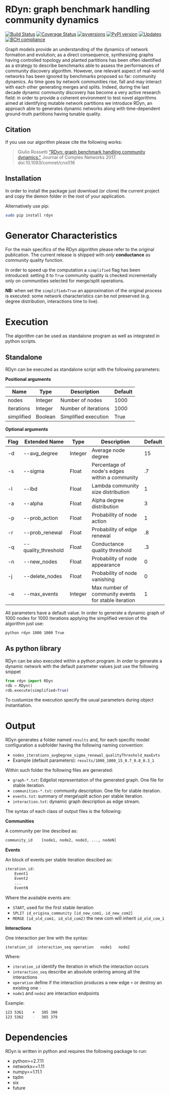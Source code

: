 # RDyn: graph benchmark handling community dynamics

[![Build Status](https://travis-ci.org/GiulioRossetti/RDyn.svg?branch=master)](https://travis-ci.org/GiulioRossetti/RDyn)
[![Coverage Status](https://coveralls.io/repos/github/GiulioRossetti/RDyn/badge.svg?branch=master)](https://coveralls.io/github/GiulioRossetti/RDyn?branch=master)
[![pyversions](https://img.shields.io/pypi/pyversions/rdyn.svg)](https://badge.fury.io/py/RDyn)
[![PyPI version](https://badge.fury.io/py/rdyn.svg)](https://badge.fury.io/py/RDyn)
[![Updates](https://pyup.io/repos/github/GiulioRossetti/RDyn/shield.svg)](https://pyup.io/repos/github/GiulioRossetti/RDyn/)
[![BCH compliance](https://bettercodehub.com/edge/badge/GiulioRossetti/RDyn?branch=master)](https://bettercodehub.com/)


Graph models provide an understanding of the dynamics of network formation and evolution; as a direct consequence, synthesizing graphs having controlled topology and planted partitions has been often identified as a strategy to describe benchmarks able to assess the performances of community discovery algorithm. However, one relevant aspect of real-world networks has been ignored by benchmarks proposed so far: community dynamics. As time goes by network communities rise, fall and may interact with each other generating merges and splits. Indeed, during the last decade dynamic community discovery has become a very active research field: in order to provide a coherent environment to test novel algorithms aimed at identifying mutable network partitions we introduce 
RDyn, an approach able to generates dynamic networks along with time-dependent ground-truth partitions having tunable quality.

## Citation
If you use our algorithm please cite the following works:

> Giulio Rossetti
> ["RDyn: graph benchmark handling community dynamics."](https://academic.oup.com/comnet/article-abstract/doi/10.1093/comnet/cnx016/3925036/text-RD-small-text-YN-graph-benchmark-handling) 
> Journal of Complex Networks 2017. 
> doi:10.1093/comnet/cnx016

## Installation

In order to install the package just download (or clone) the current project and copy the demon folder in the root of your application.

Alternatively use pip:
```bash
sudo pip install rdyn
```

# Generator Characteristics
For the main specifics of the RDyn algorithm please refer to the original publication.
The current release is shipped with *only* **conductance** as community quality function.

In order to speed up the computation a ``simplified`` flag has been introduced: setting it to ``True`` community quality is checked incrementally only on communities selected for merge/split operations.

**NB:** when set the ``simplified=True`` an approximation of the original process is executed: some network characteristics can be not preserved (e.g. degree distribution, interactions time to live).

# Execution

The algorithm can be used as standalone program as well as integrated in python scripts.

## Standalone

RDyn can be executed as standalone script with the following parameters:

**Positional arguments**

Name  |  Type | Description | Default 
-------------  | ------------- |------------- | -------------
nodes  | Integer | Number of nodes | 1000
iterations |Integer | Number of iterations| 1000
simplified | Boolean |Simplified execution | True

**Optional arguments**

Flag | Extended Name  |  Type | Description | Default 
-------------  | ------------- |------------- | ------------- | -------------
-d | --avg_degree | Integer | Average node degree | 15
-s | --sigma | Float | Percentage of node's edges within a community | .7
-l | --lbd | Float | Lambda community size distribution | 1
-a | --alpha | Float |Alpha degree distribution | 3
-p | --prob_action | Float |Probability of node action | 1
-r | --prob_renewal | Float |Probability of edge renewal | .8
-q | --quality_threshold | Float | Conductance quality threshold | .3
-n | --new_nodes | Float |Probability of node appearance | 0
-j | --delete_nodes | Float |Probability of node vanishing | 0
-e | --max_events | Integer |Max number of community events for stable iteration | 1

All parameters have a default value.
In order to generate a dynamic graph of 1000 nodes for 1000 iterations applying the simplified version of the algorithm just use:

```bash
python rdyn 1000 1000 True
```

## As python library

RDyn can be also executed within a python program.
In order to generate a dynamic network with the default parameter values just use the following snippet

```python
from rdyn import RDyn
rdb = RDyn()
rdb.execute(simplified=True)
```

To custumize the execution specify the usual parameters during object instantiation.

# Output

RDyn generates a folder named ``results`` and, for each specific model configuration a subfolder having the following naming convention:
 - ``nodes_iterations_avgDegree_sigma_renewal_qualityThreshold_maxEvts`` 
 - Example (default parameters): ``results/1000_1000_15_0.7_0.8_0.3_1``

Within such folder the following files are generated:
 - ``graph-*.txt``: Edgelist representation of the generated graph. One file for stable iteration.
 - ``communities-*.txt``: community description. One file for stable iteration.
 - ``events.txt``: summary of merge\split action per stable iteration.
 - ``interaction.txt``: dynamic graph description as edge stream.
 
The syntax of each class of output files is the following:

**Communities**

A community per line descibed as:
```bash
community_id	[node1, node2, node3, ..., nodeN]
```

**Events**

An block of events per stable iteration descibed as:

```bash
iteration_id:
 	Event1
 	Event2
 	...
 	EventN
```

Where the available events are:
 - ``START``, used for the first stable iteration
 - ``SPLIT id_origina_community [id_new_com1, id_new_com2]``
 - ``MERGE [id_old_com1, id_old_com2]`` the new com will inherit ``id_old_com_1``
 
**Interactions**
 
One interaction per line with the syntax:

``iteration_id	interaction_seq	operation	node1	node2``

Where:
 - ``iteration_id`` identify the iteration in which the interaction occurs
 - ``interaction_seq`` describe an absolute ordering among all the interactions
 - ``operation`` define if the interaction produces a new edge ``+`` or destroy an existing one ``-``
 - ``node1`` and ``node2`` are interaction endpoints
  
Example:
```bash
123	5361	+	385	390
123	5362	-	385	379
```

# Dependencies

RDyn is written in python and requires the following package to run:
- python>=2.7.11
- networkx==1.11
- numpy==1.11.1
- tqdm
- six
- future
